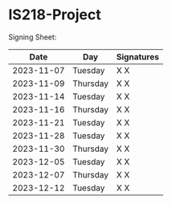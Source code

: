 # IS218-Project

Signing Sheet: 

| Date       | Day       | Signatures |
|------------|-----------|------------|
| 2023-11-07 | Tuesday   | X X        | 
| 2023-11-09 | Thursday  | X X        |
| 2023-11-14 | Tuesday   | X X        |
| 2023-11-16 | Thursday  | X X        |
| 2023-11-21 | Tuesday   | X X        |
| 2023-11-28 | Tuesday   | X X        |
| 2023-11-30 | Thursday  | X X        |
| 2023-12-05 | Tuesday   | X X        |
| 2023-12-07 | Thursday  | X X        |
| 2023-12-12 | Tuesday   | X X        |
